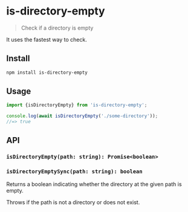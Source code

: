 # is-directory-empty

> Check if a directory is empty

It uses the fastest way to check.

## Install

```sh
npm install is-directory-empty
```

## Usage

```js
import {isDirectoryEmpty} from 'is-directory-empty';

console.log(await isDirectoryEmpty('./some-directory'));
//=> true
```

## API

### `isDirectoryEmpty(path: string): Promise<boolean>`
### `isDirectoryEmptySync(path: string): boolean`

Returns a boolean indicating whether the directory at the given path is empty.

Throws if the path is not a directory or does not exist.
